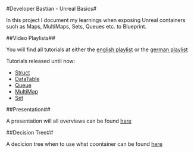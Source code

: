 #Developer Bastian - Unreal Basics#

In this project I document my learnings when exposing Unreal containers such as Maps, MultiMaps, Sets, Queues etc. to Blueprint.

##Video Playlists##

You will find all tutorials at either the [english playlist](https://www.youtube.com/playlist?list=PLK0EcCQf_rrY4zzQJdl1WjFCqMstzQcRT) or the [german playlist]([https://www.youtube.com/playlist?list=PLK0EcCQf_rrbxw38OjaFuu3tJH3HChvOM)

Tutorials released until now:
-	[Struct](https://youtu.be/Ns_dpytvW9Y)
-	[DataTable](https://youtu.be/le4VYlJXASg)
-	[Queue](https://youtu.be/UJOrwTtWQBg)
-	[MultiMap](https://youtu.be/HffUZPG_-vQ)
-	[Set](https://youtu.be/ZfjnXZ-bpuU)

##Presentation##

A presentation will all overviews can be found [here](https://docs.google.com/presentation/d/186s6XRg79IZ0SztFXkMjY5p8bNRG_0bsuMZdharIc5o/edit#slide=id.p)

##Decision Tree##

A decicion tree when to use what coontainer can be found [here](https://raw.githubusercontent.com/DeveloperBastian/BA_Container/main/Plugins/Containers/Resources/Overview/Unreal_Basics_Container_Decision_Tree.svg)

